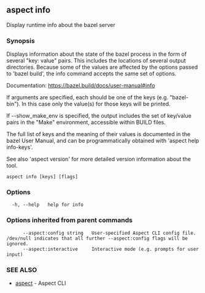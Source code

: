## aspect info

Display runtime info about the bazel server

### Synopsis

Displays information about the state of the bazel process in the
form of several "key: value" pairs.  This includes the locations of
several output directories.  Because some of the
values are affected by the options passed to 'bazel build', the
info command accepts the same set of options.

Documentation: <https://bazel.build/docs/user-manual#info>

If arguments are specified, each should be one of the keys (e.g. "bazel-bin").
In this case only the value(s) for those keys will be printed.

If --show_make_env is specified, the output includes the set of key/value
pairs in the "Make" environment, accessible within BUILD files.

The full list of keys and the meaning of their values is documented in
the bazel User Manual, and can be programmatically obtained with
'aspect help info-keys'.

See also 'aspect version' for more detailed version information about the tool.

```
aspect info [keys] [flags]
```

### Options

```
  -h, --help   help for info
```

### Options inherited from parent commands

```
      --aspect:config string   User-specified Aspect CLI config file. /dev/null indicates that all further --aspect:config flags will be ignored.
      --aspect:interactive     Interactive mode (e.g. prompts for user input)
```

### SEE ALSO

* [aspect](aspect.md)	 - Aspect CLI


